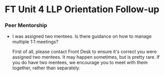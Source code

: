 # FT Unit 4 LLP Orientation Follow-up

### Peer Mentorship

- I was assigned two mentees. Is there guidance on how to manage multiple 1:1 meetings?
    
    First of all, please contact Front Desk to ensure it's correct you were assigned two mentees. It may happen sometimes, but is pretty rare. If you do have two mentees, we encourage you to meet with them together, rather than separately.